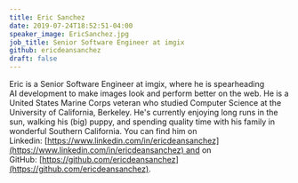```yaml
---
title: Eric Sanchez
date: 2019-07-24T18:52:51-04:00
speaker_image: EricSanchez.jpg
job_title: Senior Software Engineer at imgix
github: ericdeansanchez
draft: false
---
```


Eric is a Senior Software Engineer at imgix, where he is spearheading AI development to make images look and perform better on the web. He is a United States Marine Corps veteran who studied Computer Science at the University of California, Berkeley. He's currently enjoying long runs in the sun, walking his (big) puppy, and spending quality time with his family in wonderful Southern California. You can find him on Linkedin: [https://www.linkedin.com/in/ericdeansanchez](https://www.linkedin.com/in/ericdeansanchez) and on GitHub: [https://github.com/ericdeansanchez](https://github.com/ericdeansanchez).